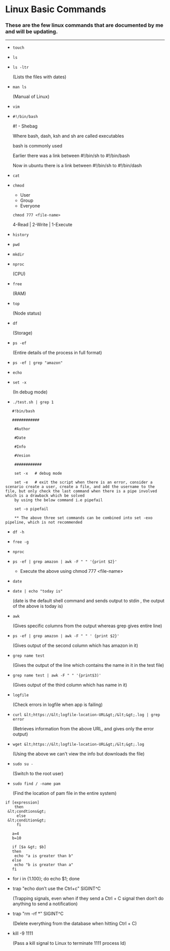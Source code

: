 # Linux Basic Commands

### These are the few linux commands that are documented by me and will be updating.

---

- `touch `
 
- `ls` 
 
- `ls -ltr`
  
  (Lists the files with dates)
 
-  `man ls`

   (Manual of Linux)
 
- `vim`
 
- `#!/bin/bash`
  
  #! - Shebag 
  
  Where bash, dash, ksh and sh are called executables 
   
  bash is commonly used 
   
  Earlier there was a link between #!/bin/sh to #!/bin/bash 
   
  Now in ubuntu there is a link between #!/bin/sh to #!/bin/dash 
  
- `cat` 
  
- `chmod` 
 
  -   User 
  -   Group 
  -   Everyone   
 
   `chmod 777 <file-name>`
 
   4-Read | 2-Write | 1-Execute 
 
- `history`
 
- `pwd` 
 
- `mkdir`  
  
- `nproc`
  
  (CPU) 
  
- `free` 

  (RAM)
  
- `top` 

  (Node status)
 
- `df`
  
  (Storage) 
  
- `ps -ef` 

  (Entire details of the process in full format)  
  
- `ps -ef | grep "amazon"`  
  
- `echo`  
 
- `set -x` 

  (In debug mode) 
  
- `./test.sh | grep 1` 
 
 
```
   #!bin/bash 

   ############ 

    #Author 

    #Date 

    #Info 

    #Vesion 

    ############ 

    set -x   # debug mode 

    set -e   # exit the script when there is an error, consider a scenario create a user, create a file, and add the username to the file, but only check the last command when there is a pipe involved which is a drawback which be solved 
    by using the below command i.e pipefail 

    set -o pipefail 
     
    ** The above three set commands can be combined into set -exo pipeline, which is not recommended  
```
    
-  `df -h`
  
-  `free -g` 

-  `nproc` 

-  `ps -ef | grep amazon | awk -F " " '{print $2}'`
    
    - Execute the above using chmod 777 &lt;file-name&gt; 
 
- `date` 
 
- `date | echo "today is"`
  
  (date is the default shell command and sends output to stdin , the output of the above is today is)
 
- `awk` 

  (Gives specific columns from the output whereas grep gives entire line)
 
- `ps -ef | grep amazon | awk -F " " ' {print $2}'` 

  (Gives output of the second column which has amazon in it)
 
- `grep name test` 

  (Gives the output of the line which contains the name in it in the test file)
 
- `grep name test | awk -F " " '{print$3)'` 

  (Gives output of the third column which has name in it)
 
- `logfile`  

  (Check errors in logfile when app is failing)
 
- `curl &lt;https://&lt;logfile-location-URL&gt;/&lt;&gt;.log | grep error` 

  (Retrieves information from the above URL, and gives only the error output)
 
- `wget &lt;https://&lt;logfile-location-URL&gt;/&lt;&gt;.log` 

  (Using the above we can't view the info but downloads the file)  
 
- `sudo su -`  

  (Switch to the root user)
 
- `sudo find / -name pam` 

  (Find the location of pam file in the entire system) 
 
 ```
 if [expression] 
     then 
  &lt;condtions&gt; 
      else 
  &lt;condition&gt; 
      fi 
 ```
```
   a=4 
   b=10 
 
   if [$a &gt; $b] 
   then  
    echo "a is greater than b" 
   else 
    echo "b is greater than a" 
   fi 
``` 
- for i in {1.100}; do echo $1; done 
 
- trap "echo don’t use the Ctrl+c" SIGINT^C 

  (Trapping signals, even when if they send a Ctrl + C signal then don’t do anything to send a notification)
 
- trap "rm -rf *" SIGINT^C 

  (Delete everything from the database when hitting Ctrl + C)
 
- kill -9 1111 

  (Pass a kill signal to Linux to terminate 1111 process Id)
